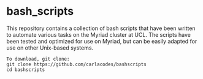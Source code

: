 # bash_scripts
This repository contains a collection of bash scripts that have been written to automate various tasks on the Myriad cluster at UCL. The scripts have been tested and optimized for use on Myriad, but can be easily adapted for use on other Unix-based systems.
```
To download, git clone:
git clone https://github.com/carlacodes/bashscripts
cd bashscripts
```